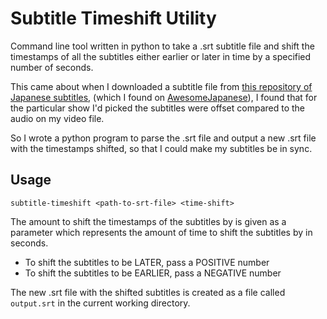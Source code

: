 # Subtitle Timeshift Utility

Command line tool written in python to take a .srt subtitle file and shift the timestamps of all the subtitles either earlier or later in time by a specified number of seconds.

This came about when I downloaded a subtitle file from [this repository of Japanese subtitles](https://kitsunekko.net/dirlist.php?dir=subtitles%2Fjapanese%2F), (which I found on [AwesomeJapanese](https://github.com/yudataguy/Awesome-Japanese)), I found that for the particular show I'd picked the subtitles were offset compared to the audio on my video file. 

So I wrote a python program to parse the .srt file and output a new .srt file with the timestamps shifted, so that I could make my subtitles be in sync.

## Usage
```shell
subtitle-timeshift <path-to-srt-file> <time-shift>
```
The amount to shift the timestamps of the subtitles by is given as a parameter which represents the amount of time to shift the subtitles by in seconds.

* To shift the subtitles to be LATER, pass a POSITIVE number
* To shift the subtitles to be EARLIER, pass a NEGATIVE number

The new .srt file with the shifted subtitles is created as a file called `output.srt` in the current working directory.